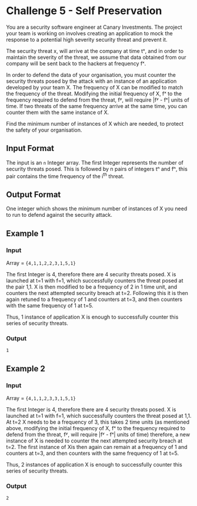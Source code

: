 # Challenge 5 - Self Preservation

You are a security software engineer at Canary Investments. The project your team is working on involves creating an application to mock the response to a potential high severity security threat and prevent it.

The security threat x, will arrive at the company at time tˣ, and in order to maintain the severity of the threat, we assume that data obtained from our company will be sent back to the hackers at frequency fˣ.

In order to defend the data of your organisation, you must counter the security threats posed by the attack with an instance of an application developed by your team X.  The frequency of X can be modified to match the frequency of the threat. Modifying the initial frequency of X, fˣ to the frequency required to defend from the threat, fʸ, will require |fʸ - fˣ| units of time.  If two threats of the same frequency arrive at the same time, you can counter them with the same instance of X.

Find the minimum number of instances of X which are needed, to protect the safety of your organisation.

## Input Format

The input is an `n` Integer array. The first Integer represents the number of security threats posed. This is followed by n pairs of integers tⁿ and fⁿ, this pair contains the time frequency of the i<sup>th</sup> threat.

## Output Format

One integer which shows the minimum number of instances of X you need to run to defend against the security attack.

## Example 1

### Input

Array = `{4,1,1,2,2,3,1,5,1}`

The first Integer is 4, therefore there are 4 security threats posed. X is launched at t=1 with f=1, which successfully counters the threat posed at the pair 1,1. X is then modified to be a frequency of 2 in 1 time unit, and counters the next attempted security breach at t=2. Following this it is then again retuned to a frequency of 1 and counters at t=3, and then counters with the same frequency of 1 at t=5.

Thus, 1 instance of application X is enough to successfully counter this series of security threats.

### Output

`1`

## Example 2

### Input

Array = `{4,1,1,2,3,3,1,5,1}`

The first Integer is 4, therefore there are 4 security threats posed. X is launched at t=1 with f=1, which successfully counters the threat posed at 1,1. At t=2 X needs to be a frequency of 3, this takes 2 time units (as mentioned above, modifying the initial frequency of X, fˣ to the frequency required to defend from the threat, fʸ, will require |fʸ - fˣ| units of time) therefore, a new instance of X is needed to counter the next attempted security breach at t=2. The first instance of Xis then again can remain at a frequency of 1 and counters at t=3, and then counters with the same frequency of 1 at t=5.

Thus, 2 instances of application X is enough to successfully counter this series of security threats.

### Output

`2`